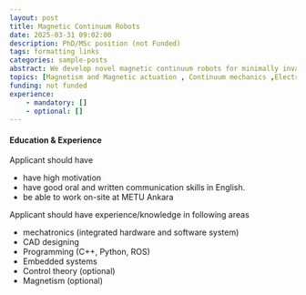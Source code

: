 ```yaml
---
layout: post
title: Magnetic Continuum Robots
date: 2025-03-31 09:02:00
description: PhD/MSc position (not Funded)
tags: formatting links
categories: sample-posts
abstract: We develop novel magnetic continuum robots for minimally invasive robotics operations with medical image guidance. Your task will be exploring different magnetic continuum robot actuation methods, combining ultrahigh field magnetic actuation and concentric-tube robot actuation concepts.
topics: [Magnetism and Magnetic actuation , Continuum mechanics ,Electromagnetic actuation systems,  Mechatronic design, Nonlinear control]
funding: not funded
experience:
	- mandatory: []
	- optional: []
---
```


<h4> Education & Experience </h4> 

<p>Applicant should have</p>

<ul>
	<li> have high motivation </li>
	<li> have good oral and written communication skills in English. </li>
	<li> be able to work on-site at METU Ankara</li>
</ul>  

<p> Applicant should have experience/knowledge in following areas </p>

<ul>
	<li> mechatronics (integrated hardware and software system) </li>
	<li> CAD designing </li>
	<li> Programming (C++, Python, ROS) </li>
	<li> Embedded systems </li>
	<li> Control theory (optional)</li>
	<li> Magnetism (optional)</li>
</ul>  

